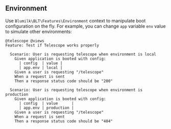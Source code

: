## Environment
Use `Blumilk\BLT\Features\Environment` context to manipulate boot configuration on the fly. For example, you can change `app` variable `env` value to simulate other environments:

```gherkin
@telescope @views
Feature: Test if Telescope works properly

  Scenario: User is requesting telescope when environment is local
    Given application is booted with config:
      | config  | value |
      | app.env | local |
    Given a user is requesting "/telescope"
    When a request is sent
    Then a response status code should be "200"

  Scenario: User is requesting telescope when environment is production
    Given application is booted with config:
      | config  | value      |
      | app.env | production |
    Given a user is requesting "/telescope"
    When a request is sent
    Then a response status code should be "404"
```